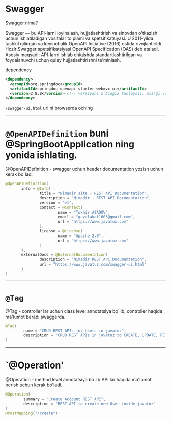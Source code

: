 # Swagger 
Swagger nima?

Swagger — bu API-larni loyihalash, hujjatlashtirish va sinovdan o'tkazish uchun ishlatiladigan vositalar to'plami va spetsifikatsiyasi.
U 2011-yilda tashkil qilingan va keyinchalik OpenAPI Initiative (2016) ostida rivojlantirildi. Hozir Swagger spetsifikatsiyasi OpenAPI Specification (OAS) deb ataladi.
Asosiy maqsadi: API-larni ishlab chiqishda standartlashtirilgan va foydalanuvchi uchun qulay hujjatlashtirishni ta'minlash.

dependency
```xml
<dependency>
  <groupId>org.springdoc</groupId>
  <artifactId>springdoc-openapi-starter-webmvc-ui</artifactId>
  <version>2.8.8</version> <!-- versiyani o`zingiz tanlaysiz. oxirgi versiyadan foydalanishga harakat qiling -->
</dependency>
```
 `/swagger-ui.html` url ni browserda oching
 
---

 # `@OpenAPIDefinition` buni @SpringBootApplication ning yonida ishlating. 
 @OpenAPIDefinition - swagger uchun header documentation yozish uchun kerak bo`ladi
 ```java
@OpenAPIDefinition(
        info = @Info(
                title = "Nimadir site - REST API Documentation",
                description = "Nimadir - REST API Documentation",
                version = "v1",
                contact = @Contact(
                        name = "Tokhir ASADOV",
                        email = "guvalakat1603@gmail.com",
                        url = "https://www.javatuz.com"
                ),
                license = @License(
                        name = "Apache 2.0",
                        url = "https://www.javatuz.com"
                )
        ),
        externalDocs = @ExternalDocumentation(
                description = "Nimadir REST API Documentation",
                url = "https://www.javatuz.com/swagger-ui.html"
        )
)
```

---

# `@Tag`
@Tag - controller lar uchun class level annotatsiya bo`lib, controller haqida ma'lumot beradi swaggerda.
```java
@Tag(
        name = "CRUD REST APIs for Users in javatuz",
        description = "CRUD REST APIs in javatuz to CREATE, UPDATE, FETCH AND DELETE user details"
)
```

---

# `@Operation'
@Operation - method level annotatsiya bo`lib API lar haqida ma'lumot berish uchun kerak bo'ladi.
```java
@Operation(
        summary = "Create Account REST API",
        description = "REST API to create new User inside javatuz"
)
@PostMapping("/create")
```

